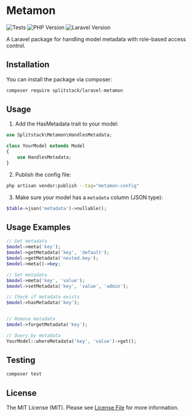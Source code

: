 # Metamon

![Tests](https://img.shields.io/github/actions/workflow/status/emilienkopp/metamon/tests.yml?label=tests)
![PHP Version](https://img.shields.io/badge/php-%5E8.1-blue)
![Laravel Version](https://img.shields.io/badge/laravel-11.x-red)

A Laravel package for handling model metadata with role-based access control.

## Installation

You can install the package via composer:

```bash
composer require splitstack/laravel-metamon
```

## Usage

1. Add the HasMetadata trait to your model:

```php
use Splitstack\Metamon\HandlesMetadata;

class YourModel extends Model
{
    use HandlesMetadata;
}
```

2. Publish the config file:

```bash
php artisan vendor:publish --tag="metamon-config"
```

3. Make sure your model has a `metadata` column (JSON type):

```php
$table->json('metadata')->nullable();
```

## Usage Examples

```php
// Get metadata
$model->meta('key');
$model->getMetadata('key', 'default');
$model->getMetadata('nested.key');
$model->meta()->key;

// Set metadata
$model->meta('key', 'value');
$model->setMetadata('key', 'value', 'admin');

// Check if metadata exists
$model->hasMetadata('key');


// Remove metadata
$model->forgetMetadata('key');

// Query by metadata
YourModel::whereMetadata('key', 'value')->get();
```

## Testing

```bash
composer test
```

## License

The MIT License (MIT). Please see [License File](LICENSE.md) for more information.
